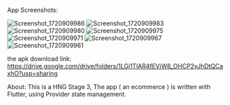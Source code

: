App Screenshots: 

![Screenshot_1720909986](https://github.com/user-attachments/assets/1802881e-bd03-4900-bfd8-292b2801400f)
![Screenshot_1720909983](https://github.com/user-attachments/assets/72f01240-861d-4606-b6a5-0918358a8eae)
![Screenshot_1720909980](https://github.com/user-attachments/assets/74919562-1b58-47fc-9e21-771ea9ee762a)
![Screenshot_1720909975](https://github.com/user-attachments/assets/c0a623a8-48a2-4d06-82a2-5308db6f8c93)
![Screenshot_1720909971](https://github.com/user-attachments/assets/50dc68ea-d845-4e47-99b1-cc352a1002d2)
![Screenshot_1720909967](https://github.com/user-attachments/assets/61ea73b6-d8a6-4a51-8fda-5fae7ae56b23)
![Screenshot_1720909961](https://github.com/user-attachments/assets/95b98f5d-acdc-4276-b15f-5b4bb829bb8d)



the apk download link: 
https://drive.google.com/drive/folders/1LGi1TlAR4fEViW6_OHCP2yJhDtQCaxhO?usp=sharing

About: 
This is a HNG Stage 3, 
The app ( an ecommerce )  is written with Flutter, using Provider state management. 
